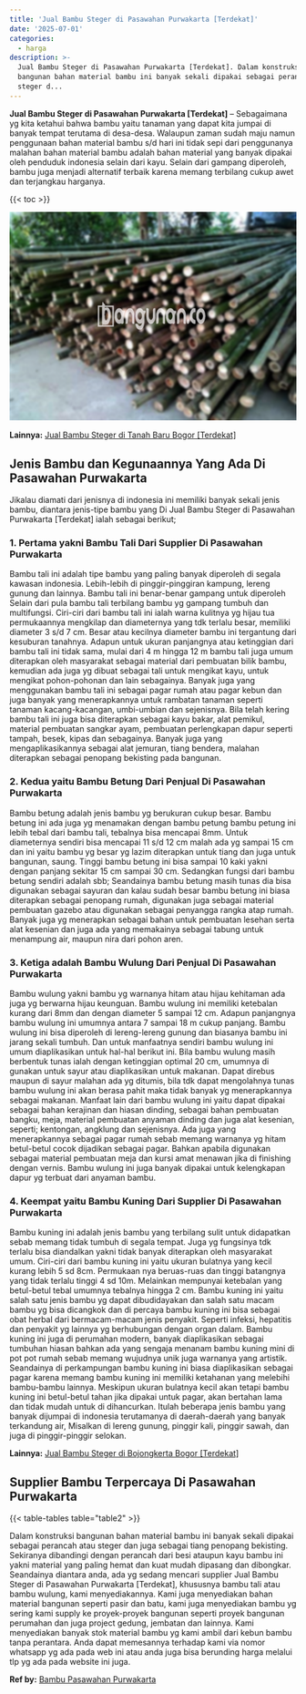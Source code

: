 ```yaml
---
title: 'Jual Bambu Steger di Pasawahan Purwakarta [Terdekat]'
date: '2025-07-01'
categories:
  - harga
description: >-
  Jual Bambu Steger di Pasawahan Purwakarta [Terdekat]. Dalam konstruksi
  bangunan bahan material bambu ini banyak sekali dipakai sebagai perancah atau
  steger d...
---
```


**Jual Bambu Steger di Pasawahan Purwakarta \[Terdekat\]** – Sebagaimana yg kita ketahui bahwa bambu yaitu tanaman yang dapat kita jumpai di banyak tempat terutama di desa-desa. Walaupun zaman sudah maju namun penggunaan bahan material bambu s/d hari ini tidak sepi dari penggunanya malahan bahan material bambu adalah bahan material yang banyak dipakai oleh penduduk indonesia selain dari kayu. Selain dari gampang diperoleh, bambu juga menjadi alternatif terbaik karena memang terbilang cukup awet dan terjangkau harganya.

{{< toc >}}

![Jual Bambu Steger di Pasawahan Purwakarta [Terdekat]](/images/jual-bambu-tali-20.png)

**Lainnya:** [Jual Bambu Steger di Tanah Baru Bogor \[Terdekat\]](https://bambu.bangunan.co/jual-bambu-steger-di-tanah-baru-bogor-terdekat/)

## Jenis Bambu dan Kegunaannya Yang Ada Di Pasawahan Purwakarta

Jikalau diamati dari jenisnya di indonesia ini memiliki banyak sekali jenis bambu, diantara jenis-tipe bambu yang Di Jual Bambu Steger di Pasawahan Purwakarta \[Terdekat\] ialah sebagai berikut;

### 1\. Pertama yakni Bambu Tali Dari Supplier Di Pasawahan Purwakarta

Bambu tali ini adalah tipe bambu yang paling banyak diperoleh di segala kawasan indonesia. Lebih-lebih di pinggir-pinggiran kampung, lereng gunung dan lainnya. Bambu tali ini benar-benar gampang untuk diperoleh Selain dari pula bambu tali terbilang bambu yg gampang tumbuh dan multifungsi. Ciri-ciri dari bambu tali ini ialah warna kulitnya yg hijau tua permukaannya mengkilap dan diameternya yang tdk terlalu besar, memiliki diameter 3 s/d 7 cm. Besar atau kecilnya diameter bambu ini tergantung dari kesuburan tanahnya. Adapun untuk ukuran panjangnya atau ketinggian dari bambu tali ini tidak sama, mulai dari 4 m hingga 12 m bambu tali juga umum diterapkan oleh masyarakat sebagai material dari pembuatan bilik bambu, kemudian ada juga yg dibuat sebagai tali untuk mengikat kayu, untuk mengikat pohon-pohonan dan lain sebagainya. Banyak juga yang menggunakan bambu tali ini sebagai pagar rumah atau pagar kebun dan juga banyak yang menerapkannya untuk rambatan tanaman seperti tanaman kacang-kacangan, umbi-umbian dan sejenisnya. Bila telah kering bambu tali ini juga bisa diterapkan sebagai kayu bakar, alat pemikul, material pembuatan sangkar ayam, pembuatan perlengkapan dapur seperti tampah, besek, kipas dan sebagainya. Banyak juga yang mengaplikasikannya sebagai alat jemuran, tiang bendera, malahan diterapkan sebagai penopang bekisting pada bangunan.

### 2\. Kedua yaitu Bambu Betung Dari Penjual Di Pasawahan Purwakarta

Bambu betung adalah jenis bambu yg berukuran cukup besar. Bambu betung ini ada juga yg menamakan dengan bambu petung bambu petung ini lebih tebal dari bambu tali, tebalnya bisa mencapai 8mm. Untuk diameternya sendiri bisa mencapai 11 s/d 12 cm malah ada yg sampai 15 cm dan ini yaitu bambu yg besar yg lazim diterapkan untuk tiang dan juga untuk bangunan, saung. Tinggi bambu betung ini bisa sampai 10 kaki yakni dengan panjang sekitar 15 cm sampai 30 cm. Sedangkan fungsi dari bambu betung sendiri adalah sbb; Seandainya bambu betung masih tunas dia bisa digunakan sebagai sayuran dan kalau sudah besar bambu betung ini biasa diterapkan sebagai penopang rumah, digunakan juga sebagai material pembuatan gazebo atau digunakan sebagai penyangga rangka atap rumah. Banyak juga yg menerapkan sebagai bahan untuk pembuatan lesehan serta alat kesenian dan juga ada yang memakainya sebagai tabung untuk menampung air, maupun nira dari pohon aren.

### 3\. Ketiga adalah Bambu Wulung Dari Penjual Di Pasawahan Purwakarta

Bambu wulung yakni bambu yg warnanya hitam atau hijau kehitaman ada juga yg berwarna hijau keunguan. Bambu wulung ini memiliki ketebalan kurang dari 8mm dan dengan diameter 5 sampai 12 cm. Adapun panjangnya bambu wulung ini umumnya antara 7 sampai 18 m cukup panjang. Bambu wulung ini bisa diperoleh di lereng-lereng gunung dan biasanya bambu ini jarang sekali tumbuh. Dan untuk manfaatnya sendiri bambu wulung ini umum diaplikasikan untuk hal-hal berikut ini. Bila bambu wulung masih berbentuk tunas ialah dengan ketinggian optimal 20 cm, umumnya di gunakan untuk sayur atau diaplikasikan untuk makanan. Dapat direbus maupun di sayur malahan ada yg ditumis, bila tdk dapat mengolahnya tunas bambu wulung ini akan berasa pahit maka tidak banyak yg menerapkannya sebagai makanan. Manfaat lain dari bambu wulung ini yaitu dapat dipakai sebagai bahan kerajinan dan hiasan dinding, sebagai bahan pembuatan bangku, meja, material pembuatan anyaman dinding dan juga alat kesenian, seperti; kentongan, angklung dan sejenisnya. Ada juga yang menerapkannya sebagai pagar rumah sebab memang warnanya yg hitam betul-betul cocok dijadikan sebagai pagar. Bahkan apabila digunakan sebagai material pembuatan meja dan kursi amat menawan jika di finishing dengan vernis. Bambu wulung ini juga banyak dipakai untuk kelengkapan dapur yg terbuat dari anyaman bambu.

### 4\. Keempat yaitu Bambu Kuning Dari Supplier Di Pasawahan Purwakarta

Bambu kuning ini adalah jenis bambu yang terbilang sulit untuk didapatkan sebab memang tidak tumbuh di segala tempat. Juga yg fungsinya tdk terlalu bisa diandalkan yakni tidak banyak diterapkan oleh masyarakat umum. Ciri-ciri dari bambu kuning ini yaitu ukuran bulatnya yang kecil kurang lebih 5 sd 8cm. Permukaan nya beruas-ruas dan tinggi batangnya yang tidak terlalu tinggi 4 sd 10m. Melainkan mempunyai ketebalan yang betul-betul tebal umumnya tebalnya hingga 2 cm. Bambu kuning ini yaitu salah satu jenis bambu yg dapat dibudidayakan dan salah satu macam bambu yg bisa dicangkok dan di percaya bambu kuning ini bisa sebagai obat herbal dari bermacam-macam jenis penyakit. Seperti infeksi, hepatitis dan penyakit yg lainnya yg berhubungan dengan organ dalam. Bambu kuning ini juga di perumahan modern, banyak diaplikasikan sebagai tumbuhan hiasan bahkan ada yang sengaja menanam bambu kuning mini di pot pot rumah sebab memang wujudnya unik juga warnanya yang artistik. Seandainya di perkampungan bambu kuning ini biasa diaplikasikan sebagai pagar karena memang bambu kuning ini memiliki ketahanan yang melebihi bambu-bambu lainnya. Meskipun ukuran bulatnya kecil akan tetapi bambu kuning ini betul-betul tahan jika dipakai untuk pagar, akan bertahan lama dan tidak mudah untuk di dihancurkan. Itulah beberapa jenis bambu yang banyak dijumpai di indonesia terutamanya di daerah-daerah yang banyak terkandung air, Misalkan di lereng gunung, pinggir kali, pinggir sawah, dan juga di pinggir-pinggir selokan.

**Lainnya:** [Jual Bambu Steger di Bojongkerta Bogor \[Terdekat\]](https://bambu.bangunan.co/jual-bambu-steger-di-bojongkerta-bogor-terdekat/)

## Supplier Bambu Terpercaya Di Pasawahan Purwakarta

{{< table-tables table="table2" >}}

Dalam konstruksi bangunan bahan material bambu ini banyak sekali dipakai sebagai perancah atau steger dan juga sebagai tiang penopang bekisting. Sekiranya dibandingi dengan perancah dari besi ataupun kayu bambu ini yakni material yang paling hemat dan kuat mudah dipasang dan dibongkar. Seandainya diantara anda, ada yg sedang mencari supplier Jual Bambu Steger di Pasawahan Purwakarta \[Terdekat\], khususnya bambu tali atau bambu wulung, kami menyediakannya. Kami juga menyediakan bahan material bangunan seperti pasir dan batu, kami juga menyediakan bambu yg sering kami supply ke proyek-proyek bangunan seperti proyek bangunan perumahan dan juga project gedung, jembatan dan lainnya. Kami menyediakan banyak stok material bambu yg kami ambil dari kebun bambu tanpa perantara. Anda dapat memesannya terhadap kami via nomor whatsapp yg ada pada web ini atau anda juga bisa berunding harga melalui tlp yg ada pada website ini juga.

**Ref by:** [Bambu Pasawahan Purwakarta](https://id.wikipedia.org/wiki/Bambu)
